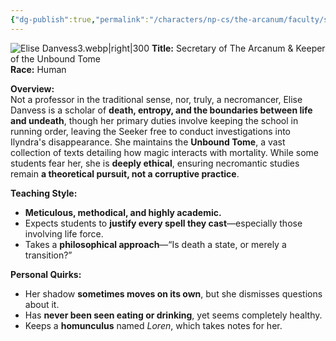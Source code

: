 ```yaml
---
{"dg-publish":true,"permalink":"/characters/np-cs/the-arcanum/faculty/secretary-elise-danvess/","created":"2025-02-14T20:22:42.168-08:00","updated":"2025-03-01T09:46:54.568-08:00"}
---
```




![Elise Danvess3.webp|right|300](/img/user/zz.%20Behind%20the%20Scenes/Pictures/Elise%20Danvess3.webp)
**Title:** Secretary of The Arcanum & Keeper of the Unbound Tome  
**Race:** Human

**Overview:**  
Not a professor in the traditional sense, nor, truly, a necromancer, Elise Danvess is a scholar of **death, entropy, and the boundaries between life and undeath**, though her primary duties involve keeping the school in running order, leaving the Seeker free to conduct investigations into Ilyndra's disappearance. She maintains the **Unbound Tome**, a vast collection of texts detailing how magic interacts with mortality. While some students fear her, she is **deeply ethical**, ensuring necromantic studies remain **a theoretical pursuit, not a corruptive practice**. 

**Teaching Style:**

- **Meticulous, methodical, and highly academic.**
- Expects students to **justify every spell they cast**—especially those involving life force.
- Takes a **philosophical approach**—“Is death a state, or merely a transition?”

**Personal Quirks:**

- Her shadow **sometimes moves on its own**, but she dismisses questions about it.
- Has **never been seen eating or drinking**, yet seems completely healthy.
- Keeps a **homunculus** named _Loren_, which takes notes for her.
